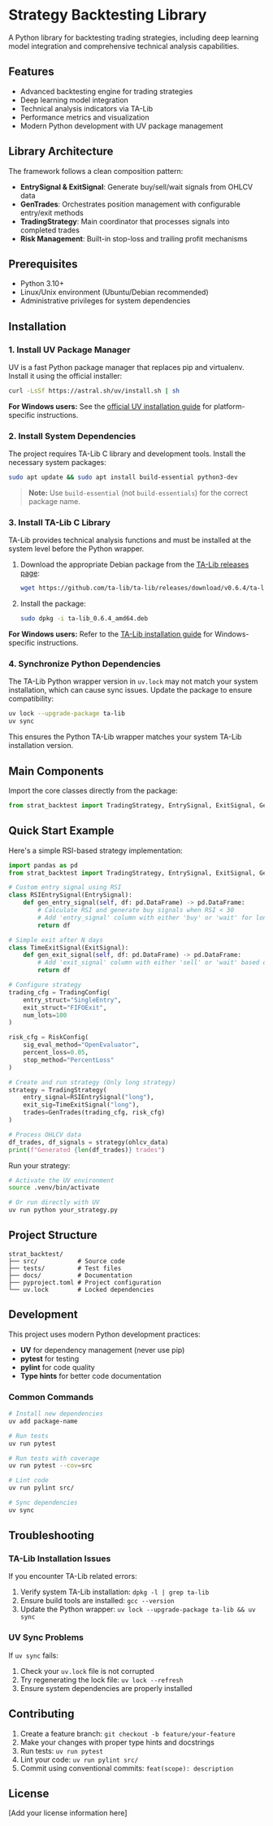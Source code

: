 # Strategy Backtesting Library

A Python library for backtesting trading strategies, including deep learning model integration and comprehensive technical analysis capabilities.

## Features

- Advanced backtesting engine for trading strategies
- Deep learning model integration
- Technical analysis indicators via TA-Lib
- Performance metrics and visualization
- Modern Python development with UV package management

## Library Architecture

The framework follows a clean composition pattern:
- **EntrySignal & ExitSignal**: Generate buy/sell/wait signals from OHLCV data
- **GenTrades**: Orchestrates position management with configurable entry/exit methods
- **TradingStrategy**: Main coordinator that processes signals into completed trades
- **Risk Management**: Built-in stop-loss and trailing profit mechanisms

## Prerequisites

- Python 3.10+
- Linux/Unix environment (Ubuntu/Debian recommended)
- Administrative privileges for system dependencies

## Installation

### 1. Install UV Package Manager

UV is a fast Python package manager that replaces pip and virtualenv. Install it using the official installer:

```bash
curl -LsSf https://astral.sh/uv/install.sh | sh
```

**For Windows users:** See the [official UV installation guide](https://docs.astral.sh/uv/getting-started/installation/) for platform-specific instructions.

### 2. Install System Dependencies

The project requires TA-Lib C library and development tools. Install the necessary system packages:

```bash
sudo apt update && sudo apt install build-essential python3-dev
```

> **Note:** Use `build-essential` (not `build-essentials`) for the correct package name.

### 3. Install TA-Lib C Library

TA-Lib provides technical analysis functions and must be installed at the system level before the Python wrapper.

1. Download the appropriate Debian package from the [TA-Lib releases page](https://github.com/ta-lib/ta-lib/releases):

   ```bash
   wget https://github.com/ta-lib/ta-lib/releases/download/v0.6.4/ta-lib_0.6.4_amd64.deb
   ```

2. Install the package:

   ```bash
   sudo dpkg -i ta-lib_0.6.4_amd64.deb
   ```

**For Windows users:** Refer to the [TA-Lib installation guide](https://ta-lib.org/install/) for Windows-specific instructions.

### 4. Synchronize Python Dependencies

The TA-Lib Python wrapper version in `uv.lock` may not match your system installation, which can cause sync issues. Update the package to ensure compatibility:

```bash
uv lock --upgrade-package ta-lib
uv sync
```

This ensures the Python TA-Lib wrapper matches your system TA-Lib installation version.

## Main Components

Import the core classes directly from the package:

```python
from strat_backtest import TradingStrategy, EntrySignal, ExitSignal, GenTrades, TradingConfig, RiskConfig
```

## Quick Start Example

Here's a simple RSI-based strategy implementation:

```python
import pandas as pd
from strat_backtest import TradingStrategy, EntrySignal, ExitSignal, GenTrades, TradingConfig, RiskConfig

# Custom entry signal using RSI
class RSIEntrySignal(EntrySignal):
    def gen_entry_signal(self, df: pd.DataFrame) -> pd.DataFrame:
        # Calculate RSI and generate buy signals when RSI < 30
        # Add 'entry_signal' column with either 'buy' or 'wait' for long strategy
        return df

# Simple exit after N days
class TimeExitSignal(ExitSignal):
    def gen_exit_signal(self, df: pd.DataFrame) -> pd.DataFrame:
        # Add 'exit_signal' column with either 'sell' or 'wait' based on holding period for long strategy
        return df

# Configure strategy
trading_cfg = TradingConfig(
    entry_struct="SingleEntry",
    exit_struct="FIFOExit",
    num_lots=100
)

risk_cfg = RiskConfig(
    sig_eval_method="OpenEvaluator",
    percent_loss=0.05,
    stop_method="PercentLoss"
)

# Create and run strategy (Only long strategy)
strategy = TradingStrategy(
    entry_signal=RSIEntrySignal("long"),
    exit_sig=TimeExitSignal("long"),
    trades=GenTrades(trading_cfg, risk_cfg)
)

# Process OHLCV data
df_trades, df_signals = strategy(ohlcv_data)
print(f"Generated {len(df_trades)} trades")
```

Run your strategy:

```bash
# Activate the UV environment
source .venv/bin/activate

# Or run directly with UV
uv run python your_strategy.py
```

## Project Structure

```
strat_backtest/
├── src/           # Source code
├── tests/         # Test files
├── docs/          # Documentation
├── pyproject.toml # Project configuration
└── uv.lock        # Locked dependencies
```

## Development

This project uses modern Python development practices:

- **UV** for dependency management (never use pip)
- **pytest** for testing
- **pylint** for code quality
- **Type hints** for better code documentation

### Common Commands

```bash
# Install new dependencies
uv add package-name

# Run tests
uv run pytest

# Run tests with coverage
uv run pytest --cov=src

# Lint code
uv run pylint src/

# Sync dependencies
uv sync
```

## Troubleshooting

### TA-Lib Installation Issues

If you encounter TA-Lib related errors:

1. Verify system TA-Lib installation: `dpkg -l | grep ta-lib`
2. Ensure build tools are installed: `gcc --version`
3. Update the Python wrapper: `uv lock --upgrade-package ta-lib && uv sync`

### UV Sync Problems

If `uv sync` fails:

1. Check your `uv.lock` file is not corrupted
2. Try regenerating the lock file: `uv lock --refresh`
3. Ensure system dependencies are properly installed

## Contributing

1. Create a feature branch: `git checkout -b feature/your-feature`
2. Make your changes with proper type hints and docstrings
3. Run tests: `uv run pytest`
4. Lint your code: `uv run pylint src/`
5. Commit using conventional commits: `feat(scope): description`

## License

[Add your license information here]





